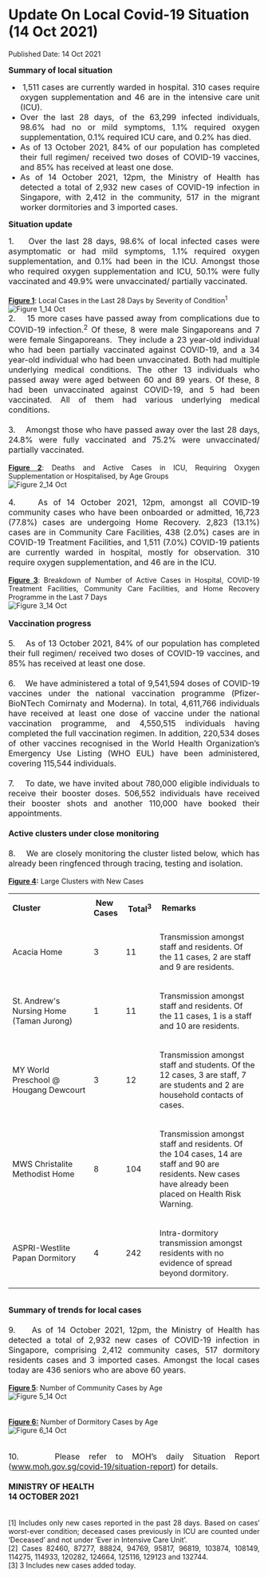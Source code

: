 <html>
    <meta http-equiv="Content-Type" content="text/html; charset=utf-8"/>
    <meta charset="utf-8"/>
    <title>Update On Local Covid-19 Situation (14 Oct 2021)</title>
    <body><h1>Update On Local Covid-19 Situation (14 Oct 2021)</h1>
    <p>Published Date: 14 Oct 2021</p> <div></div><p style="text-align: justify;"><span id="docs-internal-guid-8419e9b1-7fff-e178-938a-e1645db351e2"></span><strong><span style="font-size: 16px;">Summary of local situation</span></strong></p><ul><li style="text-align: justify;"><span style="font-size: 16px;"><strong>&nbsp;</strong>1,511 cases are currently warded in hospital. 310 cases require oxygen supplementation and 46 are in the intensive care unit (ICU).</span></li><li style="text-align: justify;"><span style="font-size: 16px;">Over the last 28 days, of the 63,299 infected individuals, 98.6% had no or mild symptoms, 1.1% required oxygen supplementation, 0.1% required ICU care, and 0.2% has died.</span></li><li style="text-align: justify;"><span style="font-size: 16px;">As of 13 October 2021, 84% of our population has completed their full regimen/ received two doses of COVID-19 vaccines, and 85% has received at least one dose.</span></li><li style="text-align: justify;"><span style="font-size: 16px;">As of 14 October 2021, 12pm, the Ministry of Health has detected a total of 2,932 new cases of COVID-19 infection in Singapore, with 2,412 in the community, 517 in the migrant worker dormitories and 3 imported cases.</span></li></ul><p style="text-align: justify;"><span style="font-size: 16px;"><strong>Situation update</strong></span></p><p style="text-align: justify;"><span style="font-size: 16px;">1. &nbsp; &nbsp;Over the last 28 days, 98.6% of local infected cases were asymptomatic or had mild symptoms, 1.1% required oxygen supplementation, and 0.1% had been in the ICU. Amongst those who required oxygen supplementation and ICU, 50.1% were fully vaccinated and 49.9% were unvaccinated/ partially vaccinated.&nbsp;</span><br><br><strong><u>Figure 1</u></strong>: Local Cases in the Last 28 Days by Severity of Condition<sup>1</sup>&nbsp;&nbsp;<br><a href="/images/librariesprovider5/covid-19-chart-(pr)/figure-1_14-oct.png?sfvrsn=bbcc76cb_2"><img src="/images/librariesprovider5/covid-19-chart-(pr)/figure-1_14-oct.png?sfvrsn=bbcc76cb_2" data-displaymode="Original" alt="Figure 1_14 Oct" title="Figure 1_14 Oct" data-openoriginalimageonclick="true" style="float: left;"></a><br><span style="font-size: 16px;">2. &nbsp; &nbsp;15 more cases have passed away from complications due to COVID-19 infection.<sup>2</sup> Of these, 8 were male Singaporeans and 7 were female Singaporeans.&nbsp; They include a 23 year-old individual who had been partially vaccinated against COVID-19, and a 34 year-old individual who had been unvaccinated. Both had multiple underlying medical conditions. The other 13 individuals who passed away were aged between 60 and 89 years. Of these, 8 had been unvaccinated against COVID-19, and 5 had been vaccinated. All of them had various underlying medical conditions.&nbsp;<br><br>3. &nbsp; &nbsp;Amongst those who have passed away over the last 28 days, 24.8% were fully vaccinated and 75.2% were unvaccinated/ partially vaccinated.</span><br><br><strong><u>Figure 2</u></strong>: Deaths and Active Cases in ICU, Requiring Oxygen Supplementation or Hospitalised, by Age Groups<br><a href="/images/librariesprovider5/covid-19-chart-(pr)/figure-2_14-oct.png?sfvrsn=91bdc057_2"><img src="/images/librariesprovider5/covid-19-chart-(pr)/figure-2_14-oct.png?sfvrsn=91bdc057_2" data-displaymode="Original" alt="Figure 2_14 Oct" title="Figure 2_14 Oct" data-openoriginalimageonclick="true" style="float: left;"></a><br><br><span style="font-size: 16px;">4. &nbsp; &nbsp;As of 14 October 2021, 12pm, amongst all COVID-19 community cases who have been onboarded or admitted, 16,723 (77.8%) cases are undergoing Home Recovery. 2,823 (13.1%) cases are in Community Care Facilities, 438 (2.0%) cases are in COVID-19 Treatment Facilities, and 1,511 (7.0%) COVID-19 patients are currently warded in hospital, mostly for observation. 310 require oxygen supplementation, and 46 are in the ICU.&nbsp;<br></span><br><b><u>Figure 3</u></b>: Breakdown of Number of Active Cases in Hospital, COVID-19 Treatment Facilities, Community Care Facilities, and Home Recovery Programme in the Last 7 Days<br><a href="/images/librariesprovider5/covid-19-chart-(pr)/figure-3_14-oct.png?sfvrsn=54a30dec_2"><img src="/images/librariesprovider5/covid-19-chart-(pr)/figure-3_14-oct.png?sfvrsn=54a30dec_2" data-displaymode="Original" alt="Figure 3_14 Oct" title="Figure 3_14 Oct" data-openoriginalimageonclick="true" style="float: left;"></a><br><br><span style="font-size: 16px;"><strong>Vaccination progress</strong><br><br>5. &nbsp; &nbsp;As of 13 October 2021, 84% of our population has completed their full regimen/ received two doses of COVID-19 vaccines, and 85% has received at least one dose.&nbsp;<br><br>6. &nbsp; &nbsp;We have administered a total of 9,541,594 doses of COVID-19 vaccines under the national vaccination programme (Pfizer-BioNTech Comirnaty and Moderna). In total, 4,611,766 individuals have received at least one dose of vaccine under the national vaccination programme, and 4,550,515 individuals having completed the full vaccination regimen. In addition, 220,534 doses of other vaccines recognised in the World Health Organization’s Emergency Use Listing (WHO EUL) have been administered, covering 115,544 individuals.<br></span><span style="font-size: 16px;"><br>7. &nbsp; &nbsp;To date, we have invited about 780,000 eligible individuals to receive their booster doses. 506,552 individuals have received their booster shots and another 110,000 have booked their appointments.&nbsp;<br><br><strong>Active clusters under close monitoring<br></strong><br>8. &nbsp; &nbsp;We are closely monitoring the cluster listed below, which has already been ringfenced through tracing, testing and isolation.</span><br><br><strong><u>Figure 4</u>:</strong> Large Clusters with New Cases<br></p><div dir="ltr" align="left"><strong></strong><table><colgroup><col width="212"><col width="58"><col width="63"><col width="273"></colgroup><tbody><tr><td><p dir="ltr" style="text-align: left;"><strong>Cluster</strong></p></td><td><strong>&nbsp;New Cases</strong></td><td><strong>&nbsp;Total<sup>3</sup></strong></td><td><strong>&nbsp;Remarks</strong></td></tr><tr><td><p dir="ltr">Acacia Home</p></td><td><p dir="ltr">3</p></td><td><p dir="ltr">11</p></td><td><p dir="ltr">Transmission amongst staff and residents. Of the 11 cases, 2 are staff and 9 are residents.</p></td></tr><tr><td><p dir="ltr">St. Andrew's Nursing Home (Taman Jurong)</p></td><td><p dir="ltr">1</p></td><td><p dir="ltr">11</p></td><td><p dir="ltr">Transmission amongst staff and residents. Of the 11 cases, 1 is a staff and 10 are residents.</p></td></tr><tr><td><p dir="ltr">MY World Preschool @ Hougang Dewcourt</p></td><td><p dir="ltr">3</p></td><td><p dir="ltr">12</p></td><td><p dir="ltr">Transmission amongst staff and students. Of the 12 cases, 3 are staff, 7 are students and 2 are household contacts of cases.</p></td></tr><tr><td><p dir="ltr">MWS Christalite Methodist Home</p></td><td><p dir="ltr">8</p></td><td><p dir="ltr">104</p></td><td><p dir="ltr">Transmission amongst staff and residents. Of the 104 cases, 14 are staff and 90 are residents. New cases have already been placed on Health Risk Warning.</p></td></tr><tr><td><p dir="ltr">ASPRI-Westlite Papan Dormitory</p></td><td><p dir="ltr">4</p></td><td><p dir="ltr">242</p></td><td><p dir="ltr">Intra-dormitory transmission amongst residents with no evidence of spread beyond dormitory.</p></td></tr></tbody></table></div><p style="text-align: justify;"><br><span style="font-size: 16px;"><strong>Summary of trends for local cases</strong><br><br>9. &nbsp; &nbsp;As of 14 October 2021, 12pm, the Ministry of Health has detected a total of 2,932 new cases of COVID-19 infection in Singapore, comprising 2,412 community cases, 517 dormitory residents cases and 3 imported cases. Amongst the local cases today are 436 seniors who are above 60 years.&nbsp;<br></span><br><strong><u>Figure 5</u></strong>: Number of Community Cases by Age<br><a href="/images/librariesprovider5/covid-19-chart-(pr)/figure-5_14-oct.png?sfvrsn=b5d6e827_2"><img src="/images/librariesprovider5/covid-19-chart-(pr)/figure-5_14-oct.png?sfvrsn=b5d6e827_2" data-displaymode="Original" alt="Figure 5_14 Oct" title="Figure 5_14 Oct" data-openoriginalimageonclick="true" style="float: left;"></a><br><br><b><u><br>Figure 6:</u></b> Number of Dormitory Cases by Age<br><a href="/images/librariesprovider5/covid-19-chart-(pr)/figure-6_14-oct.png?sfvrsn=99a93ffa_2"><img src="/images/librariesprovider5/covid-19-chart-(pr)/figure-6_14-oct.png?sfvrsn=99a93ffa_2" data-displaymode="Original" alt="Figure 6_14 Oct" title="Figure 6_14 Oct" data-openoriginalimageonclick="true" style="float: left;"></a><br><br><br><span style="font-size: 16px;">10. &nbsp; &nbsp;Please refer to MOH’s daily Situation Report (<a href="https://covidsitrep.moh.gov.sg" title="" class="" target="">www.moh.gov.sg/covid-19/situation-report</a>) for details.&nbsp;<br><br></span><strong><span style="font-size: 16px;">MINISTRY OF HEALTH<br>14 OCTOBER 2021<br></span><br><br></strong>[1] Includes only new cases reported in the past 28 days. Based on cases’ worst-ever condition; deceased cases previously in ICU are counted under ‘Deceased’ and not under ‘Ever in Intensive Care Unit’.<br>[2] Cases 82460, 87277, 88824, 94769, 95817, 96819, 103874, 108149, 114275, 114933, 120282, 124664, 125116, 129123 and 132744. <br>[3] 3 Includes new cases added today.</p></body>
</html>